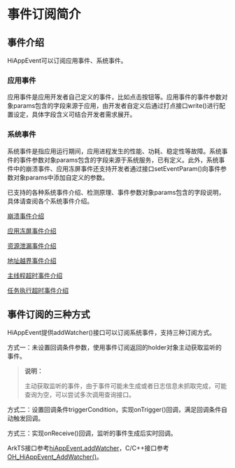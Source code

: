 # 事件订阅简介

## 事件介绍

HiAppEvent可以订阅应用事件、系统事件。

### 应用事件

应用事件是应用开发者自己定义的事件，比如点击按钮等。应用事件的事件参数对象params包含的字段来源于应用，由开发者自定义后通过打点接口write()进行配置设定，具体字段含义可结合开发者需求展开。

### 系统事件

系统事件是指应用运行期间，应用进程发生的性能、功耗、稳定性等故障。系统事件的事件参数对象params包含的字段来源于系统服务，已有定义。此外，系统事件中的崩溃事件、应用冻屏事件还支持开发者通过接口setEventParam()向事件参数对象params中添加自定义的参数。

已支持的各种系统事件介绍、检测原理、事件参数对象params包含的字段说明，具体请查阅各个系统事件介绍。

[崩溃事件介绍](hiappevent-watcher-crash-events.md)

[应用冻屏事件介绍](hiappevent-watcher-freeze-events.md)

[资源泄漏事件介绍](hiappevent-watcher-resourceleak-events.md)

[地址越界事件介绍](hiappevent-watcher-address-sanitizer-events.md)

[主线程超时事件介绍](hiappevent-watcher-mainthreadjank-events.md)

[任务执行超时事件介绍](hiappevent-watcher-apphicollie-events.md)

<!--RP1-->
<!--RP1End-->

## 事件订阅的三种方式

HiAppEvent提供addWatcher()接口可以订阅系统事件，支持三种订阅方式。

方式一：未设置回调条件参数，使用事件订阅返回的holder对象主动获取监听的事件。

> **说明：**
>
> 主动获取监听的事件，由于事件可能未生成或者日志信息未抓取完成，可能查询为空，可以尝试多次调用查询接口。

方式二：设置回调条件triggerCondition，实现onTrigger()回调，满足回调条件自动触发回调。

方式三：实现onReceive()回调，监听的事件生成后实时回调。

ArkTS接口参考[hiAppEvent.addWatcher](../reference/apis-performance-analysis-kit/js-apis-hiviewdfx-hiappevent.md#hiappeventaddwatcher)，C/C++接口参考[OH_HiAppEvent_AddWatcher()](../reference/apis-performance-analysis-kit/capi-hiappevent-h.md#oh_hiappevent_addwatcher)。
